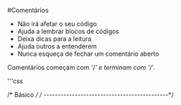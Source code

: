 #Comentários

* Não irá afetar o seu código
* Ajuda a lembrar blocos de códigos
* Deixa dicas para a leitura
* Ajuda outros a entenderem
* Nunca esqueça de fechar um comentário aberto

Comentários começam com '/*' e terminam com '*/'.

'''css

/* Básico */
/* --------------------------------------------*/

